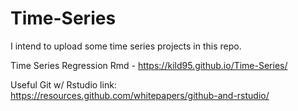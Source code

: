 # Time-Series
I intend to upload some time series projects in this repo.

Time Series Regression Rmd - https://kild95.github.io/Time-Series/

Useful Git w/ Rstudio link: https://resources.github.com/whitepapers/github-and-rstudio/
